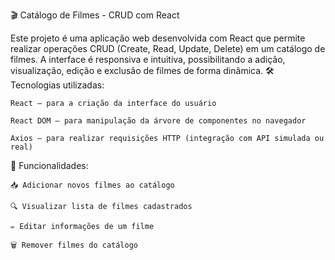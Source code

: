 🎬 Catálogo de Filmes - CRUD com React

Este projeto é uma aplicação web desenvolvida com React que permite realizar operações CRUD (Create, Read, Update, Delete) em um catálogo de filmes. A interface é responsiva e intuitiva, possibilitando a adição, visualização, edição e exclusão de filmes de forma dinâmica.
🛠️ Tecnologias utilizadas:

    React – para a criação da interface do usuário

    React DOM – para manipulação da árvore de componentes no navegador

    Axios – para realizar requisições HTTP (integração com API simulada ou real)

📌 Funcionalidades:

    📥 Adicionar novos filmes ao catálogo

    🔍 Visualizar lista de filmes cadastrados

    ✏️ Editar informações de um filme

    🗑️ Remover filmes do catálogo
